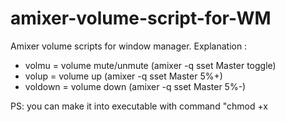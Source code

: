 # amixer-volume-script-for-WM
Amixer volume scripts for window manager.
Explanation :
- volmu = volume mute/unmute (amixer -q sset Master toggle)
- volup = volume up (amixer -q sset Master 5%+)
- voldown = volume down (amixer -q sset Master 5%-)

PS: you can make it into executable with command "chmod +x <script>" and bind it with your desired shortcut tools (sxhkd, xbindkeys, etc).
